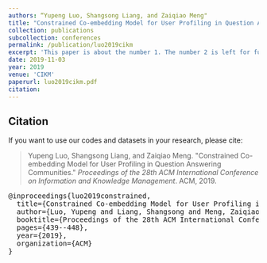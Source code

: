```yaml
---
authors: “Yupeng Luo, Shangsong Liang, and Zaiqiao Meng"
title: "Constrained Co-embedding Model for User Profiling in Question Answering Communities"
collection: publications
subcollection: conferences
permalink: /publication/luo2019cikm
excerpt: 'This paper is about the number 1. The number 2 is left for future work.'
date: 2019-11-03
year: 2019
venue: 'CIKM'
paperurl: luo2019cikm.pdf
citation:
---
```



## Citation

If you want to use our codes and datasets in your research, please cite:
>Yupeng Luo, Shangsong Liang, and Zaiqiao Meng. "Constrained Co-embedding Model for User Profiling in Question Answering Communities." *Proceedings of the 28th ACM International Conference on Information and Knowledge Management*. ACM, 2019.

<pre>
@inproceedings{luo2019constrained,
  title={Constrained Co-embedding Model for User Profiling in Question Answering Communities},
  author={Luo, Yupeng and Liang, Shangsong and Meng, Zaiqiao},
  booktitle={Proceedings of the 28th ACM International Conference on Information and Knowledge Management},
  pages={439--448},
  year={2019},
  organization={ACM}
}
</pre>